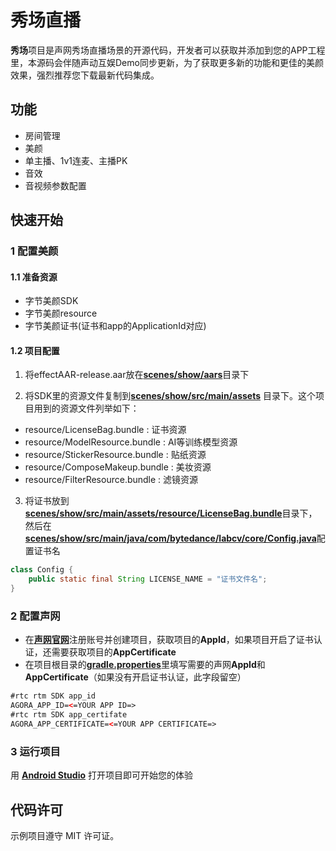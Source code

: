 # 秀场直播
**秀场**项目是声网秀场直播场景的开源代码，开发者可以获取并添加到您的APP工程里，本源码会伴随声动互娱Demo同步更新，为了获取更多新的功能和更佳的美颜效果，强烈推荐您下载最新代码集成。

## 功能
- 房间管理
- 美颜
- 单主播、1v1连麦、主播PK
- 音效
- 音视频参数配置

## 快速开始

### 1 配置美颜

#### 1.1 准备资源

- 字节美颜SDK
- 字节美颜resource
- 字节美颜证书(证书和app的ApplicationId对应)

#### 1.2 项目配置

1. 将effectAAR-release.aar放在[**scenes/show/aars**](aars)目录下

2. 将SDK里的资源文件复制到[**scenes/show/src/main/assets**](src/main/assets) 目录下。这个项目用到的资源文件列举如下： 
- resource/LicenseBag.bundle : 证书资源
- resource/ModelResource.bundle : AI等训练模型资源
- resource/StickerResource.bundle : 贴纸资源
- resource/ComposeMakeup.bundle : 美妆资源
- resource/FilterResource.bundle : 滤镜资源

3. 将证书放到[**scenes/show/src/main/assets/resource/LicenseBag.bundle**](src/main/assets/resource/LicenseBag.bundle)目录下，
   然后在[**scenes/show/src/main/java/com/bytedance/labcv/core/Config.java**](src/main/java/com/bytedance/labcv/core/Config.java)配置证书名
```java
class Config {
    public static final String LICENSE_NAME = "证书文件名";
}
```

### 2 配置声网
- 在[**声网官网**](https://www.agora.io/cn/)注册账号并创建项目，获取项目的**AppId**，如果项目开启了证书认证，还需要获取项目的**AppCertificate**
- 在项目根目录的[**gradle.properties**](../../gradle.properties)里填写需要的声网**AppId**和**AppCertificate**（如果没有开启证书认证，此字段留空）
```xml
#rtc rtm SDK app_id
AGORA_APP_ID=<=YOUR APP ID=>
#rtc rtm SDK app_certifate
AGORA_APP_CERTIFICATE=<=YOUR APP CERTIFICATE=>
```
### 3 运行项目
用 [**Android Studio**](https://developer.android.com/studio) 打开项目即可开始您的体验

## 代码许可

示例项目遵守 MIT 许可证。

